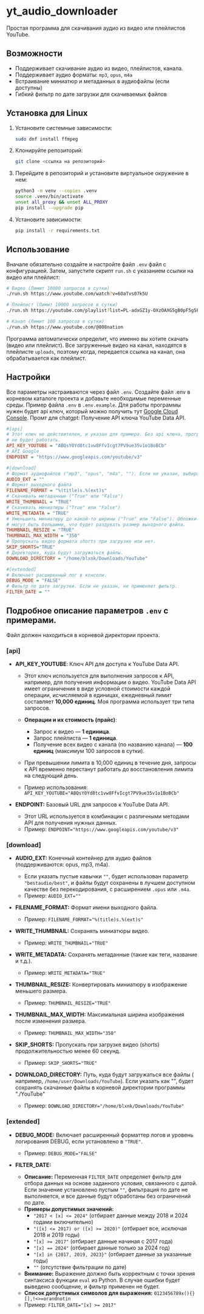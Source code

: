 # yt_audio_downloader

Простая программа для скачивания аудио из видео или плейлистов YouTube.

## Возможности

- Поддерживает скачивание аудио из видео, плейлистов, канала.
- Поддерживает аудио форматы: `mp3`, `opus`, `m4a`
- Встраивание миниатюр и метаданных в аудиофайлы (если доступны)
- Гибкий фильтр по дате загрузки для скачиваемых файлов

## Установка для Linux

1. Установите системные зависимости:
    ```bash
    sudo dnf install ffmpeg
    ```

2. Клонируйте репозиторий:
    ```bash
    git clone <ссылка на репозиторий>
    ```
   
3.  Перейдите в репозиторий и установите виртуальное окружение в нем:
    ```bash
    python3 -m venv --copies .venv
    source .venv/bin/activate
    unset all_proxy && unset ALL_PROXY
    pip install --upgrade pip
    ```

4. Установите зависимости:
    ```bash
    pip install -r requirements.txt
    ```

## Использование

Вначале обязательно создайте и настройте файл `.env` файл с конфигурацией. Затем,
запустите скрипт `run.sh` с указанием ссылки на видео или плейлист:

```bash
# Видео (Лимит 10000 запросов в сутки)
./run.sh https://www.youtube.com/watch?v=6OaTvs07k5U

# Плейлист (Лимит 10000 запросов в сутки)
./run.sh https://youtube.com/playlist?list=PL-adxGZ1y-OXzOAXG5gB0pF5g5Pw7jBEG&feature=shared

# Канал (Лимит 100 запросов в сутки)
./run.sh https://www.youtube.com/@808nation
```

Программа автоматически определит, что именно вы хотите скачать (видео или плейлист).
Все загруженные видео на канал, находятся в плейлисте `uploads`, поэтому когда, 
передается ссылка на канал, она обрабатывается как плейлист. 

## Настройки

Все параметры настраиваются через файл `.env`. Создайте файл .env в корневом каталоге
проекта и добавьте необходимые переменные среды. Пример файла `.env` в `.env.example`.
Для работы программы нужен будет api ключ, который можно получить 
тут [Google Cloud Console](https://console.cloud.google.com/). Промт для chatgpt:
Получение API ключа YouTube Data API.

```ini
#[api]
# Этот ключ не действителен, и указан для примера. Без api ключа, программа 
# не будет работать.
API_KEY_YOUTUBE = "ABQsY0Yd8tc1vw8FfvIcgt7PV9ue35v1o1BoBCb"
# API Google
ENDPOINT = "https://www.googleapis.com/youtube/v3"

#[download]
# Формат аудиофайлов ("mp3", "opus", "m4a", ""). Если не указан, выбирает лучшее.
AUDIO_EXT = ""
# Формат выходного файла
FILENAME_FORMAT = "%(title)s.%(ext)s"
# Скачивать метаданные ("True" или "False")
WRITE_THUMBNAIL = "TRUE"
# Скачивать миниатюры ("True" или "False")
WRITE_METADATA = "TRUE"
# Уменьшить миниатюру до какой-то ширины ("True" или "False"). Обложки
# могут быть большими, что будет раздувать размер выходного файла.
THUMBNAIL_RESIZE = "TRUE"
THUMBNAIL_MAX_WIDTH = "350"
# Пропускать видео формата shorts при загрузке или нет.
SKIP_SHORTS="TRUE"
# Директория, куда будут загружаться файлы.
DOWNLOAD_DIRECTORY = "/home/blxnk/Downloads/YouTube"

#[extended]
# Включает расширенный лог в консоли.
DEBUG_MODE = "FALSE"
# Фильтр по дате загрузки. Если не указан, не применяет фильтр.
FILTER_DATE = ""
```

## Подробное описание параметров `.env` с примерами.

Файл должен находиться в корневой директории проекта.

### [api]

- **API_KEY_YOUTUBE**: Ключ API для доступа к YouTube Data API.
    - Этот ключ используется для выполнения запросов к API, например, для получения 
      информации о видео. YouTube Data API имеет ограничения в виде условной стоимости 
      каждой операции, исчисляемой в единицах, ежедневный лимит составляет 
      **10,000 единиц**. Моя программа использует три типа запросов.
    - **Операции и их стоимость (прайс)**:
      - Запрос к видео — **1 единица**.
      - Запрос плейлиста — **1 единица**.
      - Получение всех видео с канала (по названию канала) — **100 единиц** 
        (максимум 100 запросов в сутки).
    - При превышении лимита в 10,000 единиц в течение дня, запросы к API временно 
      перестанут работать до восстановления лимита на следующий день.
    
    - Пример использования:  
      `API_KEY_YOUTUBE="ABQsY0Yd8tc1vw8FfvIcgt7PV9ue35v1o1BoBCb"`


- **ENDPOINT:** Базовый URL для запросов к YouTube Data API.
    - Этот URL используется в комбинации с различными методами API для получения нужных
      данных.
    - Пример: `ENDPOINT="https://www.googleapis.com/youtube/v3"`

### [download]

- **AUDIO_EXT:** Конечный контейнер для аудио файлов (поддерживаются: opus, mp3, m4a).
    - Если указать пустые кавычки `""`, будет использован параметр `"bestaudio/best"`,
      и файлы будут сохранены в лучшем доступном качестве без перекодирования, с
      расширением `.opus` или `.m4a`.
    - Пример: `AUDIO_EXT=""`


- **FILENAME_FORMAT:** Формат имени выходного файла.
    - Пример: `FILENAME_FORMAT="%(title)s.%(ext)s"`


- **WRITE_THUMBNAIL:** Сохранять миниатюры видео.
    - Пример: `WRITE_THUMBNAIL="TRUE"`


- **WRITE_METADATA:** Сохранять метаданные (такие как теги, название и т.д.).
    - Пример: `WRITE_METADATA="TRUE"`


- **THUMBNAIL_RESIZE:** Конвертировать миниатюру в изображение меньшего размера.
    - Пример: `THUMBNAIL_RESIZE="TRUE"`


- **THUMBNAIL_MAX_WIDTH:** Максимальная ширина изображения после изменения размера.
    - Пример: `THUMBNAIL_MAX_WIDTH="350"`


- **SKIP_SHORTS:** Пропускать при загрузке видео (shorts) продолжительностью менее 
  60 секунд.
    - Пример: `SKIP_SHORTS="TRUE"`


- **DOWNLOAD_DIRECTORY:** Путь, куда будут загружаться все файлы (
  например, `/home/user/Downloads/YouTube`). Если указать как "", будет сохранять
  скачанные файлы в корневой директории программы "./YouTube"
    - Пример: `DOWNLOAD_DIRECTORY="/home/blxnk/Downloads/YouTube"`

### [extended]

- **DEBUG_MODE:** Включает расширенный форматтер логов и уровень логирования DEBUG, если
  установлено в `"TRUE"`.
    - Пример: `DEBUG_MODE="FALSE"`


- **FILTER_DATE:**
    - **Описание:** Переменная `FILTER_DATE` определяет фильтр для отбора данных на основе
      заданного условия, связанного с датой. Если значение установлено пустым `""`,
      фильтрация по дате не выполняется, и все данные будут обработаны без ограничений по
      дате.
    - **Примеры допустимых значений:**
        - `"2017 < [x] <= 2024"`  (отбирает данные между 2018 и 2024 годами включительно)
        - `"([x] <= 2017) or ([x] >= 2020)"` (отбирает все, исключая 2018 и 2019 годы)
        - `"[x] >= 2017"` (отбирает данные начиная с 2017 года)
        - `"[x] == 2024"`  (отбирает данные только за 2024 год)
        - `"[x] in {2017, 2019, 2023}"`  (отбирает данные за указанные годы)
        - `""` (отсутствие фильтрации по дате)
    - **Внимание:** Выражение должно быть корректным с точки зрения синтаксиса
      функции `eval` из Python. В случае ошибки будет выведено сообщение, и фильтр
      применен не будет.
    - **Список допустимых символов для выражения:** `0123456789x(){}[],!<>=orandnotin`
    - Пример: `FILTER_DATE="[x] >= 2017"`
